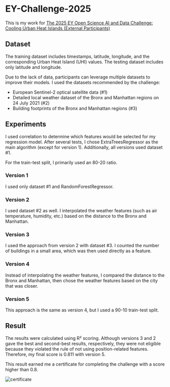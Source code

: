 # EY-Challenge-2025

This is my work for [The 2025 EY Open Science AI and Data Challenge: Cooling Urban Heat Islands (External Participants)](https://challenge.ey.com/challenges/the-2025-ey-open-science-ai-and-data-challenge-cooling-urban-heat-islands-external-participants)

## Dataset

The training dataset includes timestamps, latitude, longitude, and the corresponding Urban Heat Island (UHI) values. The testing dataset includes only latitude and longitude.

Due to the lack of data, participants can leverage multiple datasets to improve their models. I used the datasets recommended by the challenge:

- European Sentinel-2 optical satellite data (#1)
- Detailed local weather dataset of the Bronx and Manhattan regions on 24 July 2021 (#2)
- Building footprints of the Bronx and Manhattan regions (#3)

## Experiments

I used correlation to determine which features would be selected for my regression model. After several tests, I chose ExtraTreesRegressor as the main algorithm (except for version 1). Additionally, all versions used dataset #1.

For the train-test split, I primarily used an 80-20 ratio.

### Version 1

I used only dataset #1 and RandomForestRegressor.

### Version 2

I used dataset #2 as well. I interpolated the weather features (such as air temperature, humidity, etc.) based on the distance to the Bronx and Manhattan.

### Version 3

I used the approach from version 2 with dataset #3. I counted the number of buildings in a small area, which was then used directly as a feature.

### Version 4

Instead of interpolating the weather features, I compared the distance to the Bronx and Manhattan, then chose the weather features based on the city that was closer.

### Version 5

This approach is the same as version 4, but I used a 90-10 train-test split.

## Result

The results were calculated using R² scoring. Although versions 3 and 2 gave the best and second-best results, respectively, they were not eligible because they violated the rule of not using position-related features. Therefore, my final score is 0.811 with version 5.

This result earned me a certificate for completing the challenge with a score higher than 0.8.


![certificate](https://github.com/user-attachments/assets/68b5513e-3dc6-406d-a942-984105da4bdd)




